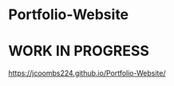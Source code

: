 # Portfolio-Website
<h1>WORK IN PROGRESS</h1>

<a href="https://jcoombs224.github.io/Portfolio-Website/">https://jcoombs224.github.io/Portfolio-Website/</a>
